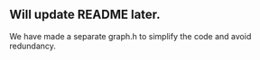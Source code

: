 ## Will update README later.

We have made a separate graph.h to simplify the code and avoid redundancy.